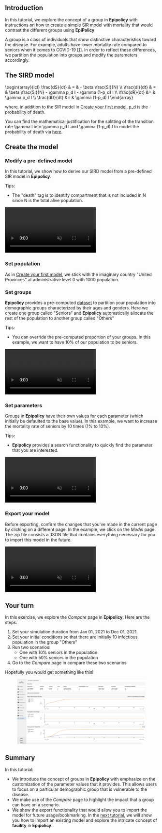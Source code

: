 ## Introduction

In this tutorial, we explore the concept of a group in **Epipolicy** with instructions on how to create a simple SIR model with mortality that would contrast the different groups using **EpiPolicy**

A group is a class of individuals that show distinctive characteristics toward the disease. For example, adults have lower mortality rate compared to seniors when it comes to COVID-19 [[1](https://www.ncbi.nlm.nih.gov/pmc/articles/PMC7335648/)]. In order to reflect these differences, we partition the population into groups and modify the parameters accordingly.

## The SIRD model

<texb>
\begin{array}{lcl} \frac{dS}{dt} & = & - \beta \frac{SI}{N} \\
\frac{dI}{dt} & = & \beta \frac{SI}{N} - \gamma p_d I - \gamma (1-p_d) I \\
\frac{dR}{dt} &= & \gamma p_d I \\
\frac{dD}{dt} &= & \gamma (1-p_d) I
\end{array}
</texb>

where, in addition to the SIR model in [Create your first model](/create_your_first_model), <tex>p_d</tex> is the probability of death.

You can find the mathematical justification for the splitting of the transition rate <tex>\gamma I </tex> into <tex>\gamma p_d I</tex> and <tex>\gamma (1-p_d) I </tex> to model the probability of death via [here](/probability_rate).

## Create the model

### Modify a pre-defined model

In this tutorial, we show how to derive our SIRD model from a pre-defined SIR model in **Epipolicy**.

Tips:
- The "death" tag is to identify compartment that is not included in <tex>N</tex> since <tex>N</tex> is the total alive population.

<div class="tutorial-video-container">
    <video class="tutorial-video" autoplay muted loop controls>
        <source src="assets/intro_to_group/model.mp4" type="video/mp4">
    </video>
</div>

### Set population

As in [Create your first model](/#create_your_first_model), we stick with the imaginary country "United Provinces" at administrative level 0 with 1000 population.

### Set groups

**Epipolicy** provides a pre-computed [dataset](https://sedac.ciesin.columbia.edu/data/collection/gpw-v4) to partition your population into demographic groups characterized by their ages and genders. Here we create one group called "Seniors" and **Epipolicy** automatically allocate the rest of the population to another group called "Others"

Tips:
- You can override the pre-computed proportion of your groups. In this example, we want to have 10% of our population to be seniors.

<div class="tutorial-video-container">
    <video class="tutorial-video" autoplay muted loop controls>
        <source src="assets/intro_to_group/groups.mp4" type="video/mp4">
    </video>
</div>

### Set parameters

Groups in **Epipolicy** have their own values for each parameter (which initially be defaulted to the base value). In this example, we want to increase the mortality rate of seniors by 10 times (1% to 10%).

Tips:
- **Epipolicy** provides a search functionality to quickly find the parameter that you are interested.

<div class="tutorial-video-container">
    <video class="tutorial-video" autoplay muted loop controls>
        <source src="assets/intro_to_group/parameters.mp4" type="video/mp4">
    </video>
</div>

### Export your model

Before exporting, confirm the changes that you've made in the current page by clicking on a different page. In the example, we click on the _Model_ page. The zip file consists a JSON file that contains everything necessary for you to import this model in the future.

<div class="tutorial-video-container">
    <video class="tutorial-video" autoplay muted loop controls>
        <source src="assets/intro_to_group/export.mp4" type="video/mp4">
    </video>
</div>

## Your turn

In this exercise, we explore the _Compare_ page in **Epipolicy**. Here are the steps:
1. Set your simulation duration from Jan 01, 2021 to Dec 01, 2021
2. Set your initial conditions so that there are initially 10 infectious population in the group "Others"
3. Run two scenarios:
    * One with 10% seniors in the population
    * One with 50% seniors in the population
4. Go to the _Compare_ page in compare these two scenarios

Hopefully you would get something like this!

<figure class="text-center">
  <img src="assets/intro_to_group/compare.png"/>
</figure>

## Summary

In this tutorial:
- We introduce the concept of groups in **Epipolicy** with emphasize on the customization of the parameter values that it provides. This allows users to focus on a particular demographic group that is vulnerable to the disease.
- We make use of the _Compare_ page to highlight the impact that a group can have on a scenario.
- We show the export functionality that would allow you to import the model for future usage/bookmarking. In the [next tutorial](/intro_to_facility), we will show you how to import an existing model and explore the intricate concept of **facility** in **Epipolicy**.
